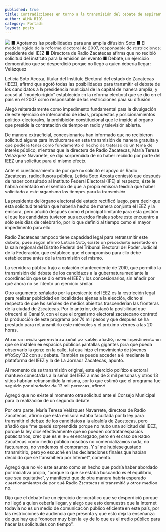 ```yaml
---
published: true
title: Contradicciones en torno a la transmisión del debate de aspirantes a alcalde de la capital
author: ALMA RIOS
category: Portada
layout: posts
---
```


![](http://i.imgur.com/8am4x0Lm.jpg)
■  Agotamos las posibilidades para una amplia difusión: Soto
■  El modelo rígido de la reforma electoral de 2007, responsable de restricciones: presidente del IEEZ
■  Directora de Radio Zacatecas afirma que no recibió solicitud del instituto para la emisión del evento
■  Debate, un ejercicio democrático que se desperdició porque no llegó a quien debería llegar: Velázquez

Leticia Soto Acosta, titular del Instituto Electoral del estado de Zacatecas (IEEZ), afirmó que agotó todas las posibilidades para transmitir el debate de los candidatos a la presidencia municipal de la capital de manera amplia, y acusó al “modelo rígido” establecido en la reforma electoral que se dio en el país en el 2007 como responsable de las restricciones para su difusión.

Alegó reiteradamente como impedimento fundamental para la divulgación de este ejercicio de intercambio de ideas, propuestas y posicionamientos político-electorales, la prohibición constitucional que le impide al órgano que preside la contratación de tiempo en radio y televisión abierta.

De manera extraoficial, concesionarios han informado que no recibieron solicitud alguna para involucrarse en esta transmisión de manera gratuita y que pudiera tener como fundamento el hecho de tratarse de un tema de interés público, mientras que la directora de Radio Zacatecas, María Teresa Velázquez Navarrete, se dijo sorprendida de no haber recibido por parte del IEEZ una solicitud para el mismo efecto. 

Ante el cuestionamiento de por qué no solicitó el apoyo de Radio Zacatecas, radiodifusora pública, Leticia Soto Acosta contestó que después de haber consultado al Instituto Federal Electoral (IFE) al respecto, éste le habría orientado en el sentido de que la propia emisora tendría que haber solicitado a este organismo los tiempos para la transmisión.


La presidente del órgano electoral del estado rectificó luego, para decir que esta solicitud tendrían que haberla hecho de manera conjunta el IEEZ y la emisora, pero añadió después como el principal limitante para esta gestión el que los candidatos tuvieron sus acuerdos finales sobre este encuentro a sólo seis días de celebrarlo, por lo que definió al tiempo como el mayor impedimento para ello.

Radio Zacatecas tampoco tiene capacidad legal para retransmitir este debate, pues según afirmó Leticia Soto, existe un precedente asentado en la sala regional del Distrito Federal del Tribunal Electoral del Poder Judicial de la Federación, que establece que el compromiso para ello debe establecerse antes de la transmisión del mismo.

La servidora pública trajo a colación el antecedente de 2010, que permitió la transmisión del debate de los candidatos a la gubernatura mediante la coordinación que se dio entre el IEEZ y los concesionarios, sin añadir por qué ahora no se intentó un ejercicio similar.

Otro argumento señalado por la presidente del IEEZ es la restricción legal para realizar publicidad en localidades ajenas a la elección, dicho al respecto de que las señales de medios abiertos trascenderían las fronteras de la ciudad de Zacatecas.
Por lo anterior, destacó la posibilidad que ofrecerá el Canal 9, con el que el organismo electoral zacatecano contrató la producción de este programa por 70 mil pesos y que después se ha prestado para retransmitirlo este miércoles y el próximo viernes a las 20 horas.

Al ser un medio que envía su señal por cable, añadió, no ve impedimento en que se instalen en espacios públicos pantallas gigantes para que pueda observarlo la gente en la calle, tal cual hizo el movimiento de jóvenes #YoSoy132 con su debate. 
También se puede acceder a él mediante la plataforma del IEEZ y la de La Jornada Zacatecas, apuntó.

Al momento de su transmisión original, este ejercicio político electoral mantuvo conectadas a la señal del IEEZ a más de 3 mil personas y otros 13 sitios habrían retransmitido la misma, por lo que estimó que el programa fue seguido por alrededor de 12 mil personas, afirmó.

Agregó que no existe al momento otra solicitud ante el Consejo Municipal para la realización de un segundo debate.

Por otra parte, María Teresa Velázquez Navarrete, directora de Radio Zacatecas, afirmó que esta emisora estaba facultada por la ley para transmitir el debate de los candidatos a la alcaldía de Zacatecas, pero añadió que “me quedé sorprendida porque no hubo una solicitud del IEEZ, porque la ley dice efectivamente que no pueden contratar espacios publicitarios, creo que es el IFE el encargado, pero en el caso de Radio Zacatecas como medio público nosotros no comercializamos nada, no facturamos, no vendemos ni compramos. Y sí me hubiese gustado transmitirlo, pero yo escuché en las declaraciones finales que habían decidido que se transmitiera por Internet”, comentó.

Agregó que no vio este asunto como un hecho que podría haber abordado por iniciativa propia, “porque lo que se estaba buscando es el equilibrio, que sea equitativo”, y manifestó que de otra manera habría esperado cuestionamientos de por qué Radio Zacatecas sí transmitió y otros medios no.

Dijo que el debate fue un ejercicio democrático que se desperdició porque no llegó a quien debería llegar, y alegó que esto demuestra que la Internet todavía no es un medio de comunicación público eficiente en este país, por las restricciones de audiencia que presenta  y que esto deja la enseñanza de que hay que “conocer muy bien la ley de lo que es el medio público para hacer las solicitudes con tiempo”.
